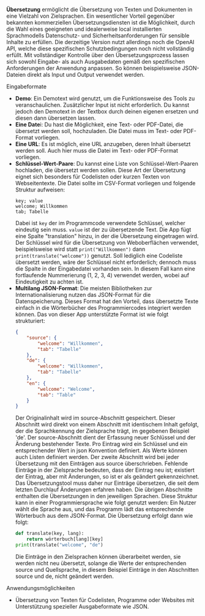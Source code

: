 **Übersetzung** ermöglicht die Übersetzung von Texten und Dokumenten in eine Vielzahl von Zielsprachen. Ein wesentlicher Vorteil gegenüber bekannten kommerziellen Übersetzungsdiensten ist die Möglichkeit, durch die Wahl eines geeigneten und idealerweise local installierten Sprachmodells Datenschutz- und Sicherheitsanforderungen für sensible Inhalte zu erfüllen. Die derzeitige Version nutzt allerdings noch die OpenAI API, welche diese spezifischen Schutzbedingungen noch nicht vollständig erfüllt. Mit vollständiger Kontrolle über den Übersetzungsprozess lassen sich sowohl Eingabe- als auch Ausgabedaten gemäß den spezifischen Anforderungen der Anwendung anpassen. So können beispielsweise JSON-Dateien direkt als Input und Output verwendet werden.

Eingabeformate
- **Demo**: Ein Demotext wird genutzt, um die Funktionsweise des Tools zu veranschaulichen. Zusätzlicher Input ist nicht erforderlich. Du kannst jedoch den Demotext in der Textbox durch deinen eigenen ersetzen und diesen dann übersetzen lassen.
- **Eine Date**i: Du hast die Möglichkeit, eine Text- oder PDF-Datei, die übersetzt werden soll, hochzuladen. Die Datei muss im Text- oder PDF-Format vorliegen.
- **Eine URL**: Es ist möglich, eine URL anzugeben, deren Inhalt übersetzt werden soll. Auch hier muss die Datei im Text- oder PDF-Format vorliegen.
- **Schlüssel-Wert-Paare**: Du kannst eine Liste von Schlüssel-Wert-Paaren hochladen, die übersetzt werden sollen. Diese Art der Übersetzung eignet sich besonders für Codelisten oder kurzen Texten von Webseitentexte. Die Datei sollte im CSV-Format vorliegen und folgende Struktur aufweisen:
    ```vbnet
    key; value
    welcome; Willkommen
    tab; Tabelle
    ```	
    Dabei ist `key` der im Programmcode verwendete Schlüssel, welcher eindeutig sein muss. `value` ist der zu übersetzende Text. Die App fügt eine Spalte "translation" hinzu, in der die Übersetzung eingetragen wird. Der Schlüssel wird für die Übersetzung von Weboberflächen verwendet, beispielsweise wird statt `print("Willkommen")` dann `print(translate("welcome"))` genutzt. Soll lediglich eine Codeliste übersetzt werden, wäre der Schlüssel nicht erforderlich; dennoch muss die Spalte in der Eingabedatei vorhanden sein. In diesem Fall kann eine fortlaufende Nummerierung (1, 2, 3, 4) verwendet werden, wobei auf Eindeutigkeit zu achten ist.
- **Multilang JSON-Format**: Die meisten Bibliotheken zur Internationalisierung nutzen das JSON-Format für die Datenspeicherung. Dieses Format hat den Vorteil, dass übersetzte Texte einfach in die Wörterbücher des Programmiercodes integriert werden können. Das von dieser App unterstützte Format ist wie folgt strukturiert:
    ```json
    {
        "source": {
            "welcome": "Willkommen",
            "tab": "Tabelle"
        },
        "de": {
            "welcome": "Willkommen",
            "tab": "Tabelle"
        },
        "en": {
            "welcome": "Welcome",
            "tab": "Table"
        }
    }
    ```
    Der Originalinhalt wird im source-Abschnitt gespeichert. Dieser Abschnitt wird direkt von einem Abschnitt mit identischem Inhalt gefolgt, der die Sprachkennung der Zielsprache trägt, im gegebenen Beispiel 'de'. Der source-Abschnitt dient der Erfassung neuer Schlüssel und der Änderung bestehender Texte. Pro Eintrag wird ein Schlüssel und ein entsprechender Wert in json Konvention definiert. Als Werte können auch Listen definiert werden. Der zweite Abschnitt wird bei jeder Übersetzung mit den Einträgen aus source überschrieben. Fehlende Einträge in der Zielsprache bedeuten, dass der Eintrag neu ist; existiert der Eintrag, aber mit Änderungen, so ist er als geändert gekennzeichnet. Das Übersetzungstool muss daher nur Einträge übersetzen, die seit dem letzten Durchlauf Änderungen erfahren haben. Die übrigen Abschnitte enthalten die Übersetzungen in den jeweiligen Sprachen. Diese Struktur kann in einer Programmiersprache wie folgt genutzt werden:
    Ein Nutzer wählt die Sprache aus, und das Programm lädt das entsprechende Wörterbuch aus dem JSON-Format. Die Übersetzung erfolgt dann wie folgt:
    ```python
    def translate(key, lang):
        return wörterbuch[lang][key]
    print(translate("welcome", "de")
    ```
    Die Einträge in den Zielsprachen können überarbeitet werden, sie werden nicht neu übersetzt, solange die Werte der entsprechenden source und Quellsprache, in diesem Beispiel Einträge in den Abschnitten source und de, nicht geändert werden.

Anwendungsmöglichkeiten
- Übersetzung von Texten für Codelisten, Programme oder Websites mit Unterstützung spezieller Ausgabeformate wie JSON.